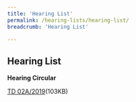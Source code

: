 ```yaml
---
title: 'Hearing List'
permalink: /hearing-lists/hearing-list/
breadcrumb: 'Hearing List'

---
```



Hearing List
---

**Hearing Circular**

[TD 02A/2019](/files/CircularTD02A2019-MrOeiChoonGuanErnie-27Mar19.pdf)(103KB)

